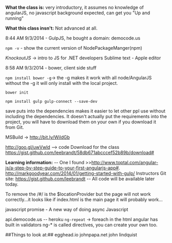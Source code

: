 **What the class is:** very introductory, it assumes no knowledge of angularJS, no javascript background expected, can get you "Up and running"

**What this class insn't:** Not advanced at all.

8:44 AM 9/3/2014 - GulpJS, he bought a domain: democode.us

`npm -v` - show the current version of NodePackageManger(npm)
 

*KnockoutJS* -> intro to JS for .NET developers
Sublime text - Apple editor

8:58 AM 9/3/2014 - bower, client side stuff

`npm install bower -g`-> the -g makes it work with all node/AngularJS without the -g it will only install with the local project.

`bower init`

`npm install gulp gulp-connect --save-dev`
	
save puts into the dependencies makes it easier to let other ppl use without including the dependencies.  It doesn't actually put the requirements into the project, you will have to download them on your own if you download it from Git.

MSBuild -> http://bit.ly/WiIdGb 

http://goo.gl/uwVwld --> code Download for the class
https://gist.github.com/leebrandt/58db671abcccef52b89b/download#

**Learning information:**
	-- One I found >>http://www.toptal.com/angular-js/a-step-by-step-guide-to-your-first-angularjs-app#.
	http://markgoodyear.com/2014/01/getting-started-with-gulp/
	Instructors Git site: https://gist.github.com/leebrandt  -- All code will be available later today.

To remove the /#/ is the $locationProvider but the page will not work correctly...it looks like if index.html is the main page it will probably work...

javascript promise - A new way of doing async Javascript

api.democode.us -- heroku 
`ng-repeat` -> foreach in the html
angular has built in validators
ng-* is called directives, you can create your own too.

##Things to look at:##
egghead.io
johnpapa.net
john lindquist
	
